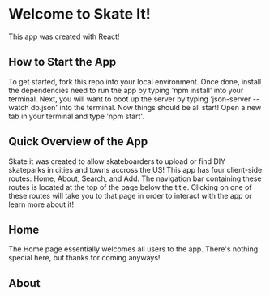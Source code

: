 # Welcome to Skate It!

This app was created with React!

## How to Start the App

To get started, fork this repo into your local environment.  Once done, install the dependencies need to run the app by typing 'npm install' into your terminal. Next, you will want to boot up the server by typing 'json-server --watch db.json' into the terminal.  Now things should be all start!  Open a new tab in your terminal and type 'npm start'.

## Quick Overview of the App

Skate it was created to allow skateboarders to upload or find DIY skateparks in cities and towns accross the US! This app has four client-side routes: Home, About, Search, and Add. The navigation bar containing these routes is located at the top of the page below the title.  Clicking on one of these routes will take you to that page in order to interact with the app or learn more about it!

## Home

The Home page essentially welcomes all users to the app.  There's nothing special here, but thanks for coming anyways!

## About




